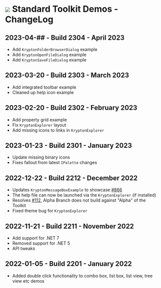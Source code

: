 # <img src="https://github.com/Krypton-Suite/Standard-Toolkit-Demos/blob/master/Krypton.png?raw=true"> Standard Toolkit Demos - ChangeLog

## 2023-04-## - Build 2304 - April 2023
* Add `KryptonFolderBrowserDialog` example
* Add `KryptonOpenFileDialog` example
* Add `KryptonSaveFileDialog` example

## 2023-03-20 - Build 2303 - March 2023
* Add integrated toolbar example
* Cleaned up help icon example

## 2023-02-20 - Build 2302 - February 2023
* Add property grid example
* Fix `KryptonExplorer` layout
* Add missing icons to links in `KryptonExplorer`

## 2023-01-23 - Build 2301 - January 2023
* Update missing binary icons
* Fixes fallout from latest `IPalette` changes

## 2022-12-22 - Build 2212 - December 2022
* Updates `KryptonMessageBoxExample` to showcase [#866](https://github.com/Krypton-Suite/Standard-Toolkit/issues/866)
* The help file can now be launched via the `KryptonExplorer` (if installed)
* Resolves [#112](https://github.com/Krypton-Suite/Standard-Toolkit-Demos/issues/112), Alpha Branch does not build against "Alpha" of the Toolkit
* Fixed theme bug for `KryptonExplorer`

## 2022-11-21 - Build 2211 - November 2022
* Add support for .NET 7
* Removed support for .NET 5
* API tweaks

## 2022-01-05 - Build 2201 - January 2022
* Added double click functionality to combo box, list box, list view, tree view etc demos